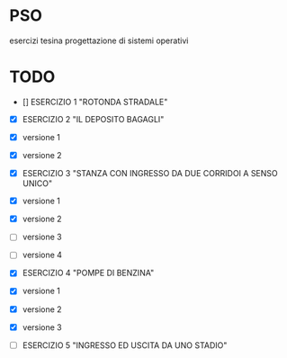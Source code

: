 # PSO
esercizi tesina progettazione di sistemi operativi

# TODO
- [] ESERCIZIO 1 "ROTONDA STRADALE"

- [x] ESERCIZIO 2 "IL DEPOSITO BAGAGLI"
- [x] versione 1
- [x] versione 2

- [x] ESERCIZIO 3 "STANZA CON INGRESSO DA DUE CORRIDOI A SENSO UNICO"
- [x] versione 1
- [x] versione 2
- [ ] versione 3
- [ ] versione 4

- [x] ESERCIZIO 4 "POMPE DI BENZINA"
- [x] versione 1
- [x] versione 2
- [x] versione 3

- [ ] ESERCIZIO 5 "INGRESSO ED USCITA DA UNO STADIO"